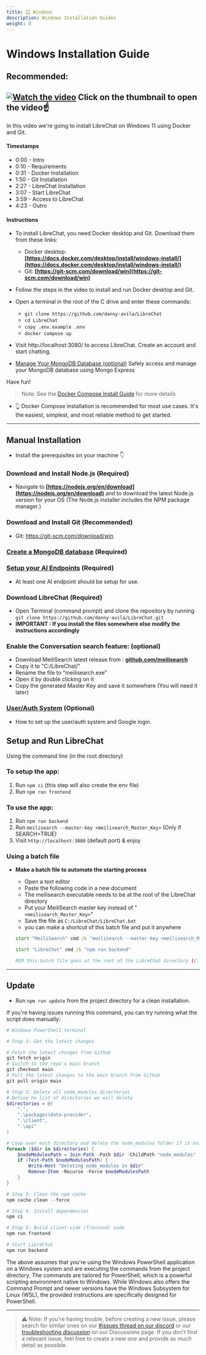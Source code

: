 ```yaml
---
title: 🪟 Windows
description: Windows Installation Guides
weight: 0
---
```


# Windows Installation Guide

## **Recommended:**

[![Watch the video](https://img.youtube.com/vi/naUHHqpyOo4/maxresdefault.jpg)](https://youtu.be/naUHHqpyOo4)
Click on the thumbnail to open the video☝️
---

In this video we're going to install LibreChat on Windows 11 using Docker and Git.

#### Timestamps

- 0:00 - Intro
- 0:10 - Requirements
- 0:31 - Docker Installation
- 1:50 - Git Installation
- 2:27 - LibreChat Installation
- 3:07 - Start LibreChat
- 3:59 - Access to LibreChat
- 4:23 - Outro

#### Instructions
- To install LibreChat, you need Docker desktop and Git. Download them from these links:
  - Docker desktop: **[https://docs.docker.com/desktop/install/windows-install/](https://docs.docker.com/desktop/install/windows-install/)**
  - Git: **[https://git-scm.com/download/win](https://git-scm.com/download/win)**
- Follow the steps in the video to install and run Docker desktop and Git.
- Open a terminal in the root of the C drive and enter these commands:
  - `git clone https://github.com/danny-avila/LibreChat`
  - `cd LibreChat`
  - `copy .env.example .env`
  - `docker compose up`
- Visit http://localhost:3080/ to access LibreChat. Create an account and start chatting.

- [Manage Your MongoDB Database  (optional)](../../features/manage_your_database.md)
Safely access and manage your MongoDB database using Mongo Express

Have fun!

> Note: See the [Docker Compose Install Guide](./docker_compose_install.md) for more details 

- 👆 Docker Compose installation is recommended for most use cases. It's the easiest, simplest, and most reliable method to get started.

---
## **Manual Installation**

- Install the prerequisites on your machine 👇

### Download and Install Node.js (Required)

  - Navigate to **[https://nodejs.org/en/download](https://nodejs.org/en/download)** and to download the latest Node.js version for your OS (The Node.js installer includes the NPM package manager.)

### Download and Install Git (Recommended)
- Git: https://git-scm.com/download/win

### [Create a MongoDB database](../configuration/mongodb.md) (Required)

### [Setup your AI Endpoints](../configuration/ai_setup.md) (Required)
- At least one AI endpoint should be setup for use.

### Download LibreChat (Required)
  - Open Terminal (command prompt) and clone the repository by running `git clone https://github.com/danny-avila/LibreChat.git`
  - **IMPORTANT : If you install the files somewhere else modify the instructions accordingly**
  
### Enable the Conversation search feature: (optional)

  - Download MeiliSearch latest release from : **[github.com/meilisearch](https://github.com/meilisearch/meilisearch/releases)**
  - Copy it to "C:/LibreChat/"
  - Rename the file to "meilisearch.exe"
  - Open it by double clicking on it
  - Copy the generated Master Key and save it somewhere (You will need it later)

### [User/Auth System](../configuration/user_auth_system.md) (Optional)
- How to set up the user/auth system and Google login.

## Setup and Run LibreChat
Using the command line (in the root directory)
### To setup the app:
1. Run `npm ci` (this step will also create the env file)
2. Run `npm run frontend`

### To use the app:
1. Run `npm run backend`
2. Run `meilisearch --master-key <meilisearch_Master_Key>` (Only if SEARCH=TRUE)
3. Visit `http://localhost:3080` (default port) & enjoy

### Using a batch file

- **Make a batch file to automate the starting process**
  - Open a text editor
  - Paste the following code in a new document
  - The meilisearch executable needs to be at the root of the LibreChat directory
  - Put your MeiliSearch master key instead of "`<meilisearch_Master_Key>`"
  - Save the file as `C:/LibreChat/LibreChat.bat`
  - you can make a shortcut of this batch file and put it anywhere

  ```bat title="LibreChat.bat"
  start "MeiliSearch" cmd /k "meilisearch --master-key <meilisearch_Master_Key>

  start "LibreChat" cmd /k "npm run backend"

  REM this batch file goes at the root of the LibreChat directory (C:/LibreChat/)
  ```

---

## **Update**

- Run `npm run update` from the project directory for a clean installation.

If you're having issues running this command, you can try running what the script does manually:

```powershell
# Windows PowerShell terminal 

# Step 1: Get the latest changes

# Fetch the latest changes from Github
git fetch origin
# Switch to the repo's main branch
git checkout main
# Pull the latest changes to the main branch from Github
git pull origin main

# Step 2: Delete all node_modules directories
# Define he list of directories we will delete
$directories = @(
    ".",
    ".\packages\data-provider",
    ".\client",
    ".\api"
)

# Loop over each directory and delete the node_modules folder if it exists
foreach ($dir in $directories) {
    $nodeModulesPath = Join-Path -Path $dir -ChildPath "node_modules"
    if (Test-Path $nodeModulesPath) {
        Write-Host "Deleting node_modules in $dir"
        Remove-Item -Recurse -Force $nodeModulesPath
    }
}

# Step 3: Clean the npm cache
npm cache clean --force

# Step 4: Install dependencies
npm ci

# Step 5: Build client-side (frontend) code
npm run frontend

# Start LibreChat
npm run backend
```

The above assumes that you're using the Windows PowerShell application on a Windows system and are executing the commands from the project directory. The commands are tailored for PowerShell, which is a powerful scripting environment native to Windows. While Windows also offers the Command Prompt and newer versions have the Windows Subsystem for Linux (WSL), the provided instructions are specifically designed for PowerShell.

---

>⚠️ Note: If you're having trouble, before creating a new issue, please search for similar ones on our [#issues thread on our discord](https://discord.librechat.ai) or our [troubleshooting discussion](https://github.com/danny-avila/LibreChat/discussions/categories/troubleshooting) on our Discussions page. If you don't find a relevant issue, feel free to create a new one and provide as much detail as possible.
